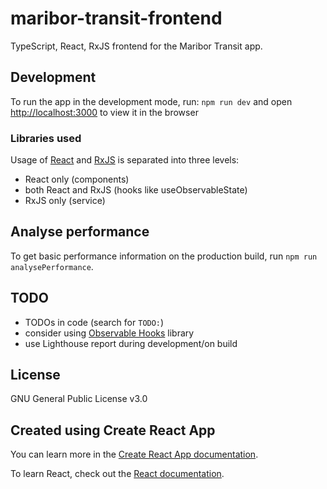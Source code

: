 # maribor-transit-frontend

TypeScript, React, RxJS frontend for the Maribor Transit app.

## Development

To run the app in the development mode, run: `npm run dev` and open [http://localhost:3000](http://localhost:3000) to view it in the browser

### Libraries used

Usage of [React](https://reactjs.org) and [RxJS](https://rxjs.dev) is separated into three levels:

- React only (components)
- both React and RxJS (hooks like useObservableState)
- RxJS only (service)

## Analyse performance

To get basic performance information on the production build, run `npm run analysePerformance`.

## TODO

- TODOs in code (search for `TODO:`)
- consider using [Observable Hooks](https://observable-hooks.js.org) library
- use Lighthouse report during development/on build

## License

GNU General Public License v3.0

## Created using Create React App

You can learn more in the [Create React App documentation](https://facebook.github.io/create-react-app/docs/getting-started).

To learn React, check out the [React documentation](https://reactjs.org/).

